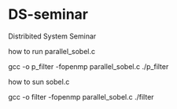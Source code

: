 # DS-seminar
Distribited System Seminar

how to run parallel_sobel.c

gcc -o p_filter -fopenmp parallel_sobel.c
./p_filter

how to sun sobel.c

gcc -o filter -fopenmp parallel_sobel.c
./filter
